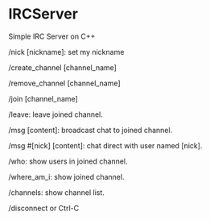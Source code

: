 # IRCServer
Simple IRC Server on C++

/nick [nickname]: set my nickname

/create_channel [channel_name]

/remove_channel [channel_name]

/join [channel_name]

/leave: leave joined channel.

/msg [content]: broadcast chat to joined channel.

/msg #[nick] [content]: chat direct with user named [nick].

/who: show users in joined channel.

/where_am_i: show joined channel.

/channels: show channel list.

/disconnect or Ctrl-C
